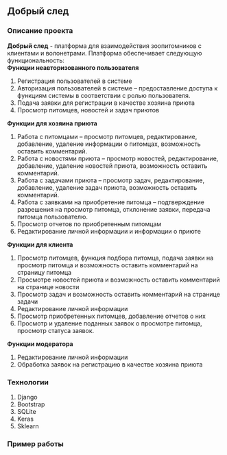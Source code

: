 ## Добрый след
### Описание проекта
**Добрый след** - платформа для взаимодействия зоопитомников с клиентами и волонетрами. 
Платформа обеспечивает следующую функциональность:<br />
**Функции неавторизованного пользователя**
  1) 	Регистрация пользователей в системе
  2)	Авторизация пользователей в системе – предоставление доступа к функциям системы в соответствии с ролью пользователя.
  3)	Подача заявки для регистрации в качестве хозяина приюта
  4)	Просмотр питомцев, новостей и задач приютов <br />
  
**Функции для хозяина приюта**
  1)	Работа с питомцами – просмотр питомцев, редактирование, добавление, удаление информации о питомцах, возможность оставить комментарий.
  2)	Работа с новостями приюта – просмотр новостей, редактирование, добавление, удаление новостей приюта, возможность оставить комментарий.
  3)	Работа с задачами приюта – просмотр задач, редактирование, добавление, удаление задач приюта, возможность оставить комментарий.
  4)	Работа с заявками на приобретение питомца – подтверждение разрешения на просмотр питомца, отклонение заявки, передача питомца пользователю.
  5)	Просмотр отчетов по приобретенным питомцам
  6)	Редактирование личной информации и информации о приюте <br />
  
**Функции для клиента**
  1)	Просмотр питомцев, функция подбора питомца, подача заявки на просмотр питомца и возможность оставить комментарий на страницу питомца
  2)	Просмотре новостей приюта и возможность оставить комментарий на странице новости
  3)	Просмотр задач и возможность оставить комментарий на странице задачи
  4)	Редактирование личной информации
  5)	Просмотр приобретенных питомцев, добавление отчетов о них
  6)	Просмотр и удаление поданных заявок о просмотре питомца, просмотр статуса заявок. <br />
  
**Функции модератора**
  1)	Редактирование личной информации
  2)	Обработка заявок на регистрацию в качестве хозяина приюта <br />
### Технологии
1) Django
2) Bootstrap
3) SQLite
4) Keras 
5) Sklearn <br />
### Пример работы

